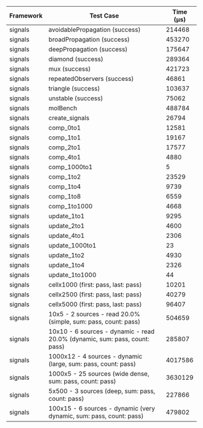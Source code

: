 | Framework | Test Case | Time (μs) |
| --- | --- | --- |
| signals | avoidablePropagation (success) | 214468 |
| signals | broadPropagation (success) | 453270 |
| signals | deepPropagation (success) | 175647 |
| signals | diamond (success) | 289364 |
| signals | mux (success) | 421723 |
| signals | repeatedObservers (success) | 46861 |
| signals | triangle (success) | 103637 |
| signals | unstable (success) | 75062 |
| signals | molBench | 488784 |
| signals | create_signals | 26794 |
| signals | comp_0to1 | 12581 |
| signals | comp_1to1 | 19167 |
| signals | comp_2to1 | 17577 |
| signals | comp_4to1 | 4880 |
| signals | comp_1000to1 | 5 |
| signals | comp_1to2 | 23529 |
| signals | comp_1to4 | 9739 |
| signals | comp_1to8 | 6559 |
| signals | comp_1to1000 | 4668 |
| signals | update_1to1 | 9295 |
| signals | update_2to1 | 4600 |
| signals | update_4to1 | 2306 |
| signals | update_1000to1 | 23 |
| signals | update_1to2 | 4930 |
| signals | update_1to4 | 2326 |
| signals | update_1to1000 | 44 |
| signals | cellx1000 (first: pass, last: pass) | 10201 |
| signals | cellx2500 (first: pass, last: pass) | 40279 |
| signals | cellx5000 (first: pass, last: pass) | 96407 |
| signals | 10x5 - 2 sources - read 20.0% (simple, sum: pass, count: pass) | 504659 |
| signals | 10x10 - 6 sources - dynamic - read 20.0% (dynamic, sum: pass, count: pass) | 285807 |
| signals | 1000x12 - 4 sources - dynamic (large, sum: pass, count: pass) | 4017586 |
| signals | 1000x5 - 25 sources (wide dense, sum: pass, count: pass) | 3630129 |
| signals | 5x500 - 3 sources (deep, sum: pass, count: pass) | 227866 |
| signals | 100x15 - 6 sources - dynamic (very dynamic, sum: pass, count: pass) | 479802 |
